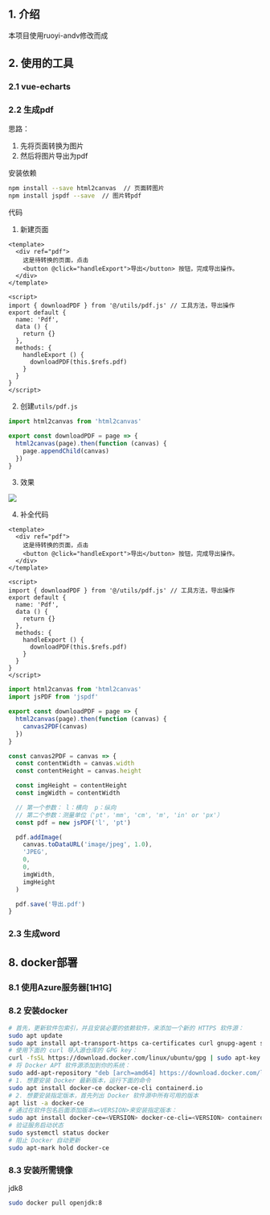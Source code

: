 ## 1. 介绍

本项目使用ruoyi-andv修改而成

## 2. 使用的工具

### 2.1 vue-echarts

### 2.2 生成pdf

思路：

1. 先将页面转换为图片
2. 然后将图片导出为pdf

安装依赖

```bash
npm install --save html2canvas  // 页面转图片
npm install jspdf --save  // 图片转pdf
```

代码

1. 新建页面

```vue
<template>
  <div ref="pdf">
    这是待转换的页面，点击
    <button @click="handleExport">导出</button> 按钮，完成导出操作。
  </div>
</template>

<script>
import { downloadPDF } from '@/utils/pdf.js' // 工具方法，导出操作
export default {
  name: 'Pdf',
  data () {
    return {}
  },
  methods: {
    handleExport () {
      downloadPDF(this.$refs.pdf)
    }
  }
}
</script>

```

2. 创建`utils/pdf.js`

```js
import html2canvas from 'html2canvas'

export const downloadPDF = page => {
  html2canvas(page).then(function (canvas) {
    page.appendChild(canvas)
  })
}

```

3. 效果

![](https://gitee.com/pepedd864/cdn-repos/raw/master/img/f41633eda61273a0d426b84fa1da6b8c.png)

4. 补全代码 

```vue
<template>
  <div ref="pdf">
    这是待转换的页面，点击
    <button @click="handleExport">导出</button> 按钮，完成导出操作。
  </div>
</template>

<script>
import { downloadPDF } from '@/utils/pdf.js' // 工具方法，导出操作
export default {
  name: 'Pdf',
  data () {
    return {}
  },
  methods: {
    handleExport () {
      downloadPDF(this.$refs.pdf)
    }
  }
}
</script>

```

```js
import html2canvas from 'html2canvas'
import jsPDF from 'jspdf'

export const downloadPDF = page => {
  html2canvas(page).then(function (canvas) {
    canvas2PDF(canvas)
  })
}

const canvas2PDF = canvas => {
  const contentWidth = canvas.width
  const contentHeight = canvas.height

  const imgHeight = contentHeight
  const imgWidth = contentWidth

  // 第一个参数： l：横向  p：纵向
  // 第二个参数：测量单位（'pt'，'mm', 'cm', 'm', 'in' or 'px'）
  const pdf = new jsPDF('l', 'pt')

  pdf.addImage(
    canvas.toDataURL('image/jpeg', 1.0),
    'JPEG',
    0,
    0,
    imgWidth,
    imgHeight
  )

  pdf.save('导出.pdf')
}

```



### 2.3 生成word



## 8. docker部署

### 8.1 使用Azure服务器[1H1G]

### 8.2 安装docker

```bash
# 首先，更新软件包索引，并且安装必要的依赖软件，来添加一个新的 HTTPS 软件源：
sudo apt update
sudo apt install apt-transport-https ca-certificates curl gnupg-agent software-properties-common
# 使用下面的 curl 导入源仓库的 GPG key：
curl -fsSL https://download.docker.com/linux/ubuntu/gpg | sudo apt-key add -
# 将 Docker APT 软件源添加到你的系统：
sudo add-apt-repository "deb [arch=amd64] https://download.docker.com/linux/ubuntu $(lsb_release -cs) stable"
# 1. 想要安装 Docker 最新版本，运行下面的命令
sudo apt install docker-ce docker-ce-cli containerd.io
# 2. 想要安装指定版本，首先列出 Docker 软件源中所有可用的版本
apt list -a docker-ce
# 通过在软件包名后面添加版本=<VERSION>来安装指定版本：
sudo apt install docker-ce=<VERSION> docker-ce-cli=<VERSION> containerd.io
# 验证服务启动状态
sudo systemctl status docker
# 阻止 Docker 自动更新
sudo apt-mark hold docker-ce
```

### 8.3 安装所需镜像

jdk8

```bash
sudo docker pull openjdk:8
```

